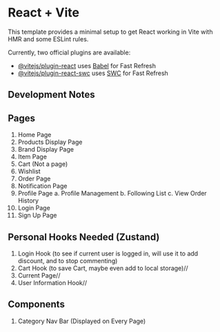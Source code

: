# React + Vite

This template provides a minimal setup to get React working in Vite with HMR and some ESLint rules.

Currently, two official plugins are available:

- [@vitejs/plugin-react](https://github.com/vitejs/vite-plugin-react/blob/main/packages/plugin-react/README.md) uses [Babel](https://babeljs.io/) for Fast Refresh
- [@vitejs/plugin-react-swc](https://github.com/vitejs/vite-plugin-react-swc) uses [SWC](https://swc.rs/) for Fast Refresh

## Development Notes

## Pages
1. Home Page
2. Products Display Page
3. Brand Display Page
4. Item Page
5. Cart (Not a page)
6. Wishlist
7. Order Page
8. Notification Page
9. Profile Page
    a. Profile Management
    b. Following List
    c. View Order History
10. Login Page
11. Sign Up Page

## Personal Hooks Needed (Zustand)
1. Login Hook (to see if current user is logged in, will use it to add discount, and to stop commenting)
2. Cart Hook (to save Cart, maybe even add to local storage)//
3. Current Page//
4. User Information Hook//

## Components
1. Category Nav Bar (Displayed on Every Page)






